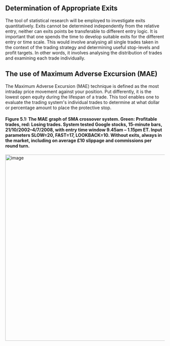 ## Determination of Appropriate Exits
The tool of statistical research will be employed to investigate exits quantitatively. Exits cannot be determined independently from the relative entry, neither can exits points be transferable to different entry logic. It is important that one spends the time to develop suitable exits for the different entry or time scale.  This would involve analysing  all single trades taken in the context of the trading strategy and determining useful stop-levels and profit targets. In other words, it involves analysing the distribution of trades and examining each trade individually.

## The use of Maximum Adverse Excursion (MAE)
The Maximum Adverse Excursion (MAE) technique is defined as the most intraday price movement against your position. Put differently, it is the lowest open equity during the lifespan of a trade. This tool enables one to evaluate the trading system's individual trades to determine at what dollar or percentage amount to place the protective stop.

#### Figure 5.1: The MAE graph of SMA crossover system. Green: Profitable trades, red: Losing trades. System tested Google stocks, 15-minute bars, 21/10/2002–4/7/2008, with entry time window 9.45am – 1.15pm ET. Input parameters SLOW=20, FAST=17, LOOKBACK=10. Without exits, always in the market, including on average £10 slippage and commissions per round turn.

<img width="989" height="590" alt="image" src="https://github.com/user-attachments/assets/0349e79c-84b0-453b-aa83-f152af0f8b74" />
